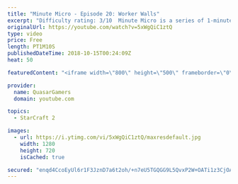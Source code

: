 ```yaml
---
title: "Minute Micro - Episode 20: Worker Walls"
excerpt: "Difficulty rating: 3/10  Minute Micro is a series of 1-minute videos explaining how to perform common micro techniques. This episode is on walling with workers  twitch.tv/Quasarprintf"
originalUrl: https://youtube.com/watch?v=5xWgQiC1ztQ
type: video
price: Free
length: PT1M10S
publishedDateTime: 2018-10-15T00:24:09Z
heat: 50

featuredContent: "<iframe width=\"800\" height=\"500\" frameborder=\"0\" src=\"https://www.youtube.com/embed/5xWgQiC1ztQ\" allow=\"accelerometer; autoplay; encrypted-media; gyroscope; picture-in-picture\" allowfullscreen></iframe>"

provider:
  name: QuasarGamers
  domain: youtube.com

topics:
  - StarCraft 2

images:
  - url: https://i.ytimg.com/vi/5xWgQiC1ztQ/maxresdefault.jpg
    width: 1280
    height: 720
    isCached: true

secured: "enqd4CcoEyUl6r1F3JznD7a6t2oh/+n7eU5TGQGG9L5QvxP2W+OATi1z3CjOAu3pxDIeN1CA0kwnDfhYvcSfn1Fq4lMSU7V9OceCp3FGoeYOLFjpJ5XGbF0Y2FkBXQ1AUM/gLEHaVGXO/g0joiWMv5QJN1ZlNQOT0Nwp+L74BCiPj339FYLeANRlS4B2S1o4jSodhP2wWnWbQlRfQ3DasKoo2rTDga0lNzOcigxta+ekkGlCZqfG16RYRIvmEQSUjLG+MPpK6DORz3fHiENhrxcdyRHuPagqvCmSW8O95hSQi1ByqN4FwEx3ohzTSpltZMfql24K9qtKxGHREBnSJGx72XnBic8ddeO0jGu9ePq+NT2aW8+f4gLIpyuYLjLqFRYz0FAzM0WrZnycq36QB6+hPgKCd+kPjR6en/JVr8A=;x27Bx3diqcqwkfSs6BBXHg=="
---
```


